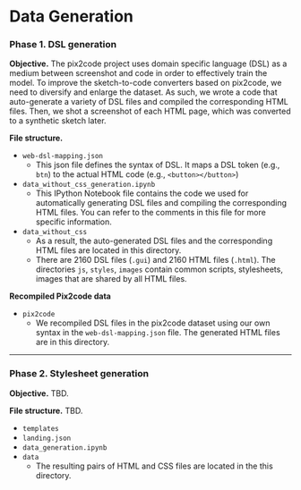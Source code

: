 # Data Generation



### Phase 1. DSL generation

**Objective.** The pix2code project uses domain specific language (DSL) as a medium between screenshot and code in order to effectively train the model. To improve the sketch-to-code converters based on pix2code, we need to diversify and enlarge the dataset. As such, we wrote a code that auto-generate a variety of DSL files and compiled the corresponding HTML files. Then, we shot a screenshot of each HTML page, which was converted to a synthetic sketch later.

**File structure.** 

- `web-dsl-mapping.json` 
  - This json file defines the syntax of DSL. It maps a DSL token (e.g., `btn`) to the actual HTML code (e.g., `<button></button>`)
- `data_without_css_generation.ipynb`
  - This IPython Notebook file contains the code we used for automatically generating DSL files  and compiling the corresponding HTML files. You can refer to the comments in this file for more specific information.
- `data_without_css`
  - As a result, the auto-generated DSL files and the corresponding HTML files are located in this directory. 
  - There are 2160 DSL files (`.gui`) and 2160 HTML files (`.html`). The directories `js`, `styles`, `images` contain common scripts, stylesheets, images that are shared by all HTML files.


**Recompiled Pix2code data**

- `pix2code`
  - We recompiled DSL files in the pix2code dataset using our own syntax in the `web-dsl-mapping.json` file. The generated HTML files are in this directory.

---

### Phase 2. Stylesheet generation

**Objective.** TBD.

**File structure.** TBD.

- `templates`
- `landing.json`
- `data_generation.ipynb`
- `data`
  - The resulting pairs of HTML and CSS files are located in the this directory.

